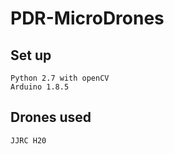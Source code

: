 # PDR-MicroDrones

## Set up
    Python 2.7 with openCV
    Arduino 1.8.5


## Drones used
    JJRC H20
